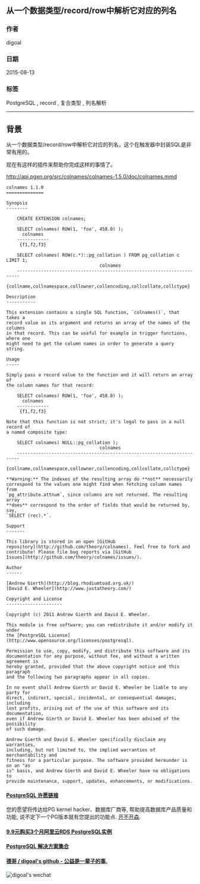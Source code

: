 ## 从一个数据类型/record/row中解析它对应的列名   
                                         
### 作者                        
digoal                        
                        
### 日期                         
2015-08-13                      
                          
### 标签                        
PostgreSQL , record , 复合类型 , 列名解析    
                                    
----                                    
                                     
## 背景                         
从一个数据类型/record/row中解析它对应的列名，这个在触发器中封装SQL是非常有用的。  
  
现在有这样的插件来帮助你完成这样的事情了。  
  
http://api.pgxn.org/src/colnames/colnames-1.5.0/doc/colnames.mmd  
  
```  
colnames 1.1.0  
==============  
  
Synopsis  
--------  
  
    CREATE EXTENSION colnames;  
  
    SELECT colnames( ROW(1, 'foo', 458.0) );  
      colnames    
    ------------  
     {f1,f2,f3}  
  
    SELECT colnames( ROW(c.*)::pg_collation ) FROM pg_collation c LIMIT 1;  
                                   colnames                                  
    -----------------------------------------------------------------------  
     {collname,collnamespace,collowner,collencoding,collcollate,collctype}  
  
Description  
-----------  
  
This extension contains a single SQL function, `colnames()`, that takes a  
record value as its argument and returns an array of the names of the columns  
in that record. This can be useful for example in trigger functions, where one  
might need to get the column names in order to generate a query string.  
  
Usage  
-----  
  
Simply pass a record value to the function and it will return an array of  
the column names for that record:  
  
    SELECT colnames( ROW(1, 'foo', 458.0) );  
      colnames    
    ------------  
     {f1,f2,f3}  
  
Note that this function is not strict; it's legal to pass in a null record of  
a named composite type:  
  
    SELECT colnames( NULL::pg_collation );  
                                   colnames                                  
    -----------------------------------------------------------------------  
     {collname,collnamespace,collowner,collencoding,collcollate,collctype}  
  
**Warning:** The indexes of the resulting array do **not** necessarily  
correspond to the values one might find when fetching column names from  
`pg_attribute.attnum`, since columns are not returned. The resulting array  
**does** correspond to the order of fields that would be returned by, say,  
`SELECT (rec).*`.  
  
Support  
-------  
  
This library is stored in an open [GitHub  
repository](http://github.com/theory/colnames). Feel free to fork and  
contribute! Please file bug reports via [GitHub  
Issues](http://github.com/theory/colnames/issues/).  
  
Author  
------  
  
[Andrew Gierth](http://blog.rhodiumtoad.org.uk/)  
[David E. Wheeler](http://www.justatheory.com/)  
  
Copyright and License  
---------------------  
  
Copyright (c) 2011 Andrew Gierth and David E. Wheeler.  
  
This module is free software; you can redistribute it and/or modify it under  
the [PostgreSQL License](http://www.opensource.org/licenses/postgresql).  
  
Permission to use, copy, modify, and distribute this software and its  
documentation for any purpose, without fee, and without a written agreement is  
hereby granted, provided that the above copyright notice and this paragraph  
and the following two paragraphs appear in all copies.  
  
In no event shall Andrew Gierth or David E. Wheeler be liable to any party for  
direct, indirect, special, incidental, or consequential damages, including  
lost profits, arising out of the use of this software and its documentation,  
even if Andrew Gierth or David E. Wheeler has been advised of the possibility  
of such damage.  
  
Andrew Gierth and David E. Wheeler specifically disclaim any warranties,  
including, but not limited to, the implied warranties of merchantability and  
fitness for a particular purpose. The software provided hereunder is on an "as  
is" basis, and Andrew Gierth and David E. Wheeler have no obligations to  
provide maintenance, support, updates, enhancements, or modifications.  
```  
  
  
  
  
  
  
  
  
  
  
  
  
  
  
  
  
  
  
  
  
  
  
  
  
  
  
  
  
  
  
  
  
  
  
  
  
  
  
  
  
  
  
  
  
  
  
  
  
  
  
  
  
  
  
  
  
  
  
  
  
  
  
  
#### [PostgreSQL 许愿链接](https://github.com/digoal/blog/issues/76 "269ac3d1c492e938c0191101c7238216")
您的愿望将传达给PG kernel hacker、数据库厂商等, 帮助提高数据库产品质量和功能, 说不定下一个PG版本就有您提出的功能点. [开不开森](https://github.com/digoal/blog/issues/76 "269ac3d1c492e938c0191101c7238216").  
  
  
#### [9.9元购买3个月阿里云RDS PostgreSQL实例](https://www.aliyun.com/database/postgresqlactivity "57258f76c37864c6e6d23383d05714ea")
  
  
#### [PostgreSQL 解决方案集合](https://yq.aliyun.com/topic/118 "40cff096e9ed7122c512b35d8561d9c8")
  
  
#### [德哥 / digoal's github - 公益是一辈子的事.](https://github.com/digoal/blog/blob/master/README.md "22709685feb7cab07d30f30387f0a9ae")
  
  
![digoal's wechat](../pic/digoal_weixin.jpg "f7ad92eeba24523fd47a6e1a0e691b59")
  
